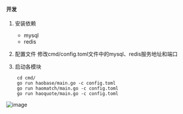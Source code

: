 #### 开发

1. 安装依赖
    - mysql
    - redis

2. 配置文件
    修改cmd/config.toml文件中的mysql、redis服务地址和端口

3. 启动各模块
```
    cd cmd/ 
    go run haobase/main.go -c config.toml
    go run haomatch/main.go -c config.toml
    go run haoquote/main.go -c config.toml
```

 ![image](https://github.com/yzimhao/trading_engine/blob/master/document/images/haotrader.png?raw=true)